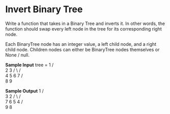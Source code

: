 # Invert Binary Tree


  Write a function that takes in a Binary Tree and inverts it. In other words,
  the function should swap every left node in the tree for its corresponding
  right node.


  Each BinaryTree node has an integer value, a
  left child node, and a right child node. Children
  nodes can either be BinaryTree nodes themselves or
  None / null.

**Sample Input**
tree =    1
       /     \
      2       3
    /   \   /   \
   4     5 6     7
 /   \
8     9

**Sample Output**
       1
    /     \
   3       2
 /   \   /   \
7     6 5     4
            /   \
           9     8

